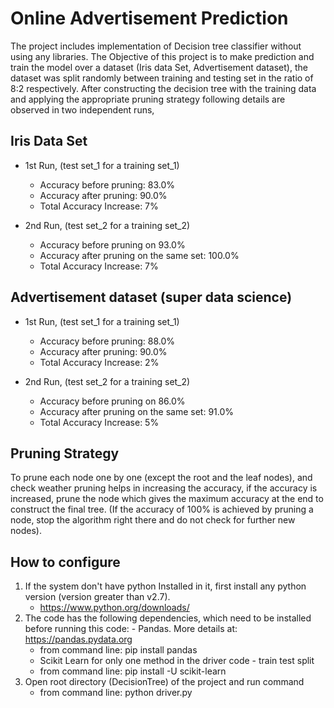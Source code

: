 # Online Advertisement Prediction

The project includes implementation of Decision tree classifier without using any libraries. The Objective of this project is to make prediction and train the model over a dataset (Iris data Set, Advertisement dataset), the dataset was split randomly between training and testing set in the ratio of 8:2 respectively. After constructing the decision tree with the training data and applying the appropriate pruning strategy following details are observed in two independent runs,

## Iris Data Set

* 1st Run, (test set_1 for a training set_1)
    * Accuracy before pruning: 83.0%
    * Accuracy after pruning: 90.0%
	* Total Accuracy Increase: 7%

* 2nd Run, (test set_2 for a training set_2)
	* Accuracy before pruning on 93.0%
	* Accuracy after pruning on the same set: 100.0%
	* Total Accuracy Increase: 7%

## Advertisement dataset (super data science)

* 1st Run, (test set_1 for a training set_1)
	* Accuracy before pruning: 88.0%
	* Accuracy after pruning: 90.0%
	* Total Accuracy Increase: 2%

* 2nd Run, (test set_2 for a training set_2)
	* Accuracy before pruning on 86.0%
	* Accuracy after pruning on the same set: 91.0%
	* Total Accuracy Increase: 5%

## Pruning Strategy
To prune each node one by one (except the root and the leaf nodes), and check weather pruning helps in increasing the accuracy, if the accuracy is increased, prune the node which gives the maximum accuracy at the end to construct the final tree. (If the accuracy of 100% is achieved by pruning a node, stop the algorithm right there and do not check for further new nodes).


## How to configure
1) If the system don't have python Installed in it, first install any python version (version greater than v2.7).
	- https://www.python.org/downloads/
2) The code has the following dependencies, which need to be installed before running this code:
        - Pandas. More details at: https://pandas.pydata.org
	- from command line: pip install pandas
	- Scikit Learn for only one method in the driver code - train test split 
	- from command line: pip install -U scikit-learn
3) Open root directory (DecisionTree) of the project and run command
	- from command line: python driver.py
